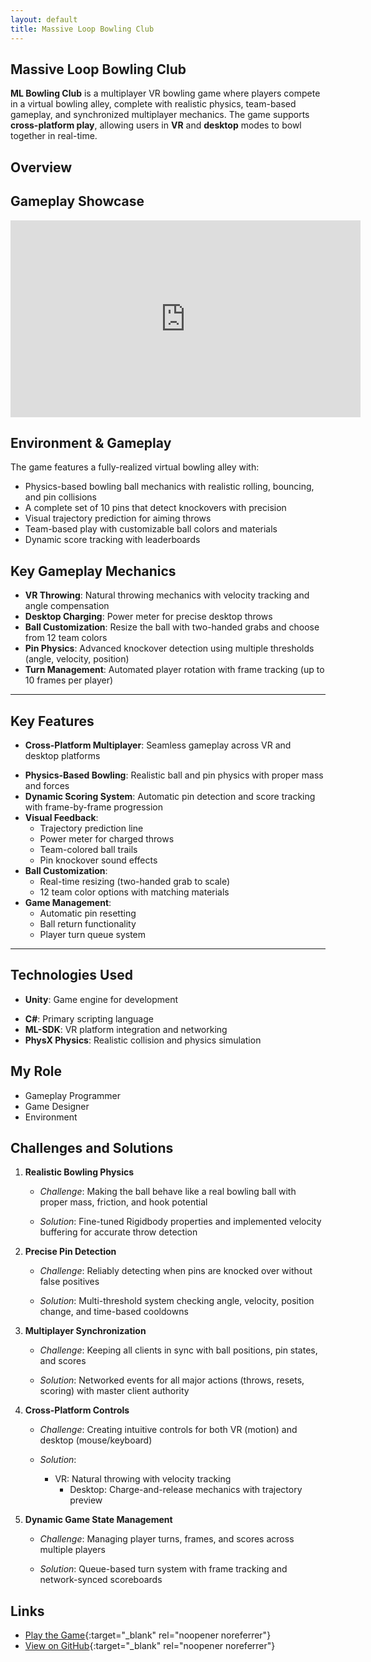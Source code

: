 ```yaml
---
layout: default
title: Massive Loop Bowling Club
---
```


## Massive Loop Bowling Club
**ML Bowling Club** is a multiplayer VR bowling game where players compete in a virtual bowling alley, complete with realistic physics, team-based gameplay, and synchronized multiplayer mechanics. The game supports **cross-platform play**, allowing users in **VR** and **desktop** modes to bowl together in real-time.

## Overview
## Gameplay Showcase
<div class="video-container">
  <iframe 
    width="560" 
    height="315" 
    src="https://www.youtube.com/embed/-7k-90HuPZ8" 
    frameborder="0" 
    allow="accelerometer; autoplay; clipboard-write; encrypted-media; gyroscope; picture-in-picture" 
    allowfullscreen>
  </iframe>
</div>




## **Environment & Gameplay**  

The game features a fully-realized virtual bowling alley with:  

- Physics-based bowling ball mechanics with realistic rolling, bouncing, and pin collisions  
- A complete set of 10 pins that detect knockovers with precision  
- Visual trajectory prediction for aiming throws  
- Team-based play with customizable ball colors and materials  
- Dynamic score tracking with leaderboards  

## **Key Gameplay Mechanics**  

- **VR Throwing**: Natural throwing mechanics with velocity tracking and angle compensation  
- **Desktop Charging**: Power meter for precise desktop throws  
- **Ball Customization**: Resize the ball with two-handed grabs and choose from 12 team colors  
- **Pin Physics**: Advanced knockover detection using multiple thresholds (angle, velocity, position)  
- **Turn Management**: Automated player rotation with frame tracking (up to 10 frames per player)  




---
## Key Features

* **Cross-Platform Multiplayer**: Seamless gameplay across VR and desktop platforms

- **Physics-Based Bowling**: Realistic ball and pin physics with proper mass and forces
- **Dynamic Scoring System**: Automatic pin detection and score tracking with frame-by-frame progression
- **Visual Feedback**: 
  - Trajectory prediction line
  - Power meter for charged throws  
  - Team-colored ball trails
  - Pin knockover sound effects
- **Ball Customization**:
  - Real-time resizing (two-handed grab to scale)
  - 12 team color options with matching materials
- **Game Management**:
  - Automatic pin resetting
  - Ball return functionality
  - Player turn queue system

---

## Technologies Used
* **Unity**: Game engine for development

- **C#**: Primary scripting language
- **ML-SDK**: VR platform integration and networking
- **PhysX Physics**: Realistic collision and physics simulation


## My Role
- Gameplay Programmer
- Game Designer
- Environment

## Challenges and Solutions

1. **Realistic Bowling Physics**  

   - *Challenge*: Making the ball behave like a real bowling ball with proper mass, friction, and hook potential  

   - *Solution*: Fine-tuned Rigidbody properties and implemented velocity buffering for accurate throw detection  

2. **Precise Pin Detection**  

   - *Challenge*: Reliably detecting when pins are knocked over without false positives  

   - *Solution*: Multi-threshold system checking angle, velocity, position change, and time-based cooldowns  

3. **Multiplayer Synchronization**  

   - *Challenge*: Keeping all clients in sync with ball positions, pin states, and scores  

   - *Solution*: Networked events for all major actions (throws, resets, scoring) with master client authority  

4. **Cross-Platform Controls**  

   - *Challenge*: Creating intuitive controls for both VR (motion) and desktop (mouse/keyboard)  

   - *Solution*: 
     - VR: Natural throwing with velocity tracking  
       - Desktop: Charge-and-release mechanics with trajectory preview  

5. **Dynamic Game State Management**  

   - *Challenge*: Managing player turns, frames, and scores across multiple players  

   - *Solution*: Queue-based turn system with frame tracking and network-synced scoreboards  

## Links
- [Play the Game](https://massiveloop.com/world/1806817a-e386-430f-a350-eab9c24b04f7){:target="_blank" rel="noopener noreferrer"}
- [View on GitHub](https://gitfront.io/r/BrandonW24/iXvRRiq2iycM/Momo-Space-Diner-Code-Repo/){:target="_blank" rel="noopener noreferrer"}